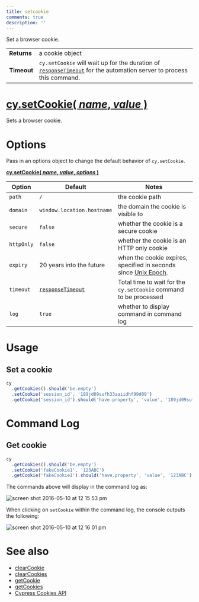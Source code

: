 ```yaml
---
title: setcookie
comments: true
description: ''
---
```


Set a browser cookie.

| | |
|--- | --- |
| **Returns** | a cookie object |
| **Timeout** | `cy.setCookie` will wait up for the duration of [`responseTimeout`](https://on.cypress.io/guides/configuration#timeouts) for the automation server to process this command. |

# [cy.setCookie( *name*, *value* )](#usage)

Sets a browser cookie.

# Options

Pass in an options object to change the default behavior of `cy.setCookie`.

**[cy.setCookie( *name*, *value*, *options* )](#options-usage)**

Option | Default | Notes
--- | --- | ---
`path` | `/` | the cookie path
`domain` | `window.location.hostname` | the domain the cookie is visible to
`secure` | `false` | whether the cookie is a secure cookie
`httpOnly` | `false` | whether the cookie is an HTTP only cookie
`expiry` | 20 years into the future | when the cookie expires, specified in seconds since [Unix Epoch](https://en.wikipedia.org/wiki/Unix_time).
`timeout` | [`responseTimeout`](https://on.cypress.io/guides/configuration#timeouts) | Total time to wait for the `cy.setCookie` command to be processed
`log` | `true` | whether to display command in command log

# Usage

## Set a cookie

```javascript
cy
  .getCookies().should('be.empty')
  .setCookie('session_id', '189jd09sufh33aaiidhf99d09')
  .getCookie('session_id').should('have.property', 'value', '189jd09sufh33aaiidhf99d09')
```

# Command Log

## Get cookie

```javascript
cy
  .getCookies().should('be.empty')
  .setCookie('fakeCookie1', '123ABC')
  .getCookie('fakeCookie1').should('have.property', 'value', '123ABC')
```

The commands above will display in the command log as:

![screen shot 2016-05-10 at 12 15 53 pm](https://cloud.githubusercontent.com/assets/1271364/15153887/00b4c98e-16a9-11e6-8df5-bb2018582439.png)

When clicking on `setCookie` within the command log, the console outputs the following:

![screen shot 2016-05-10 at 12 16 01 pm](https://cloud.githubusercontent.com/assets/1271364/15153886/00b41782-16a9-11e6-99db-bc085c3513b3.png)

# See also

- [clearCookie](https://on.cypress.io/api/clearcookie)
- [clearCookies](https://on.cypress.io/api/clearcookies)
- [getCookie](https://on.cypress.io/api/getcookie)
- [getCookies](https://on.cypress.io/api/getcookies)
- [Cypress Cookies API](https://on.cypress.io/api/cookies)
